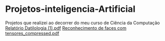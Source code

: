 # Projetos-inteligencia-Artificial
Projetos que realizei ao decorrer do meu curso de Ciência da Computação
[Relatório Datilologia (1).pdf](https://github.com/Dionizioo/Projetos-inteligencia-Artificial/files/12081591/Relatorio.Datilologia.1.pdf)
[Reconhecimento de faces com tensores_compressed.pdf](https://github.com/Dionizioo/Projetos-inteligencia-Artificial/files/12081593/Reconhecimento.de.faces.com.tensores_compressed.pdf)
